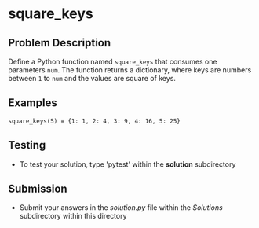 # square_keys 

## Problem Description 
Define a Python function named `square_keys` that consumes one parameters `num`. The function returns a dictionary, where keys are numbers between `1` to `num` and the values are square of keys.

## Examples
```
square_keys(5) = {1: 1, 2: 4, 3: 9, 4: 16, 5: 25}
```

## Testing
* To test your solution, type 'pytest' within the **solution** subdirectory

## Submission
* Submit your answers in the *solution.py* file within the *Solutions* subdirectory within this directory